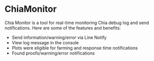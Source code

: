 # ChiaMonitor

Chia Monitor is a tool for real-time monitoring Chia debug log and send notifications. Here are some of the features and benefits:

- Send information/warning/error via Line Notify
- View log message in the console
- Plots were eligible for farming and response time notifications
- Found proofs/warning/error notifications
